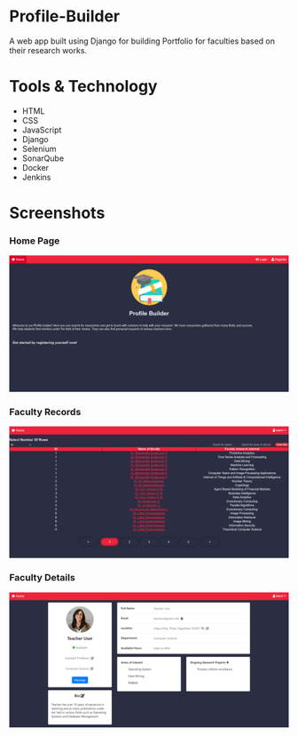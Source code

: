 # Profile-Builder
A web app built using Django for building Portfolio for faculties based on their research works.

# Tools & Technology
<ul>
  <li> HTML </li>
  <li> CSS </li>
  <li> JavaScript </li>
  <li> Django </li>
  <li> Selenium </li>
  <li> SonarQube </li>
  <li> Docker </li>
  <li> Jenkins </li>
</ul>

# Screenshots
### Home Page
![Home](Screenshots/Home.png?raw=true)
### Faculty Records
![Faculty Records](Screenshots/Search.png?raw=true)
### Faculty Details
![Faculty Details](Screenshots/Teacher.png?raw=true)
